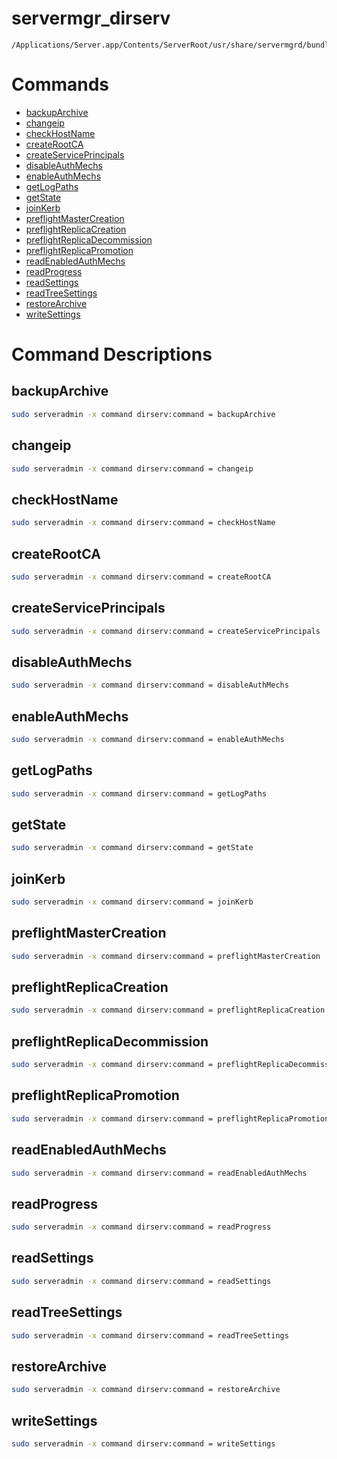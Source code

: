 # servermgr_dirserv

```console
/Applications/Server.app/Contents/ServerRoot/usr/share/servermgrd/bundles/servermgr_dirserv.bundle/Contents/MacOS/servermgr_dirserv
```

# Commands

* [backupArchive](https://github.com/erikberglund/servermgr_commands/blob/master/servermgr_dirserv.md#backuparchive)
* [changeip](https://github.com/erikberglund/servermgr_commands/blob/master/servermgr_dirserv.md#changeip)
* [checkHostName](https://github.com/erikberglund/servermgr_commands/blob/master/servermgr_dirserv.md#checkhostname)
* [createRootCA](https://github.com/erikberglund/servermgr_commands/blob/master/servermgr_dirserv.md#createrootca)
* [createServicePrincipals](https://github.com/erikberglund/servermgr_commands/blob/master/servermgr_dirserv.md#createserviceprincipals)
* [disableAuthMechs](https://github.com/erikberglund/servermgr_commands/blob/master/servermgr_dirserv.md#disableauthmechs)
* [enableAuthMechs](https://github.com/erikberglund/servermgr_commands/blob/master/servermgr_dirserv.md#enableauthmechs)
* [getLogPaths](https://github.com/erikberglund/servermgr_commands/blob/master/servermgr_dirserv.md#getlogpaths)
* [getState](https://github.com/erikberglund/servermgr_commands/blob/master/servermgr_dirserv.md#getstate)
* [joinKerb](https://github.com/erikberglund/servermgr_commands/blob/master/servermgr_dirserv.md#joinkerb)
* [preflightMasterCreation](https://github.com/erikberglund/servermgr_commands/blob/master/servermgr_dirserv.md#preflightmastercreation)
* [preflightReplicaCreation](https://github.com/erikberglund/servermgr_commands/blob/master/servermgr_dirserv.md#preflightreplicacreation)
* [preflightReplicaDecommission](https://github.com/erikberglund/servermgr_commands/blob/master/servermgr_dirserv.md#preflightreplicadecommission)
* [preflightReplicaPromotion](https://github.com/erikberglund/servermgr_commands/blob/master/servermgr_dirserv.md#preflightreplicapromotion)
* [readEnabledAuthMechs](https://github.com/erikberglund/servermgr_commands/blob/master/servermgr_dirserv.md#readenabledauthmechs)
* [readProgress](https://github.com/erikberglund/servermgr_commands/blob/master/servermgr_dirserv.md#readprogress)
* [readSettings](https://github.com/erikberglund/servermgr_commands/blob/master/servermgr_dirserv.md#readsettings)
* [readTreeSettings](https://github.com/erikberglund/servermgr_commands/blob/master/servermgr_dirserv.md#readtreesettings)
* [restoreArchive](https://github.com/erikberglund/servermgr_commands/blob/master/servermgr_dirserv.md#restorearchive)
* [writeSettings](https://github.com/erikberglund/servermgr_commands/blob/master/servermgr_dirserv.md#writesettings)

# Command Descriptions

## backupArchive

```bash
sudo serveradmin -x command dirserv:command = backupArchive
```

## changeip

```bash
sudo serveradmin -x command dirserv:command = changeip
```

## checkHostName

```bash
sudo serveradmin -x command dirserv:command = checkHostName
```

## createRootCA

```bash
sudo serveradmin -x command dirserv:command = createRootCA
```

## createServicePrincipals

```bash
sudo serveradmin -x command dirserv:command = createServicePrincipals
```

## disableAuthMechs

```bash
sudo serveradmin -x command dirserv:command = disableAuthMechs
```

## enableAuthMechs

```bash
sudo serveradmin -x command dirserv:command = enableAuthMechs
```

## getLogPaths

```bash
sudo serveradmin -x command dirserv:command = getLogPaths
```

## getState

```bash
sudo serveradmin -x command dirserv:command = getState
```

## joinKerb

```bash
sudo serveradmin -x command dirserv:command = joinKerb
```

## preflightMasterCreation

```bash
sudo serveradmin -x command dirserv:command = preflightMasterCreation
```

## preflightReplicaCreation

```bash
sudo serveradmin -x command dirserv:command = preflightReplicaCreation
```

## preflightReplicaDecommission

```bash
sudo serveradmin -x command dirserv:command = preflightReplicaDecommission
```

## preflightReplicaPromotion

```bash
sudo serveradmin -x command dirserv:command = preflightReplicaPromotion
```

## readEnabledAuthMechs

```bash
sudo serveradmin -x command dirserv:command = readEnabledAuthMechs
```

## readProgress

```bash
sudo serveradmin -x command dirserv:command = readProgress
```

## readSettings

```bash
sudo serveradmin -x command dirserv:command = readSettings
```

## readTreeSettings

```bash
sudo serveradmin -x command dirserv:command = readTreeSettings
```

## restoreArchive

```bash
sudo serveradmin -x command dirserv:command = restoreArchive
```

## writeSettings

```bash
sudo serveradmin -x command dirserv:command = writeSettings
```

